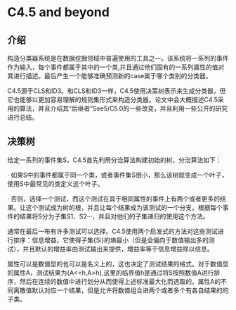 # C4.5 and beyond

## 介绍

构造分类器系统是在数据挖掘领域中普遍使用的工具之一。该系统将一系列的事件作为输入，每个事件都属于其中的一个类,并且通过他们固有的一系列属性的值对其进行描述。最后产生一个能够准确预测新的case属于哪个类别的分类器。

C4.5源于CLS和ID3。和CLS和ID3一样，C4.5使用决策树表示来生成分类器，但它也能够以更加容易理解的规则集形式来构造分类器。论文中会大概描述C4.5采用的算法，并且介绍其“后继者”See5/C5.0的一些改变，并且利用一些公开的研究进行总结。

## 决策树

给定一系列的事件集S，C4.5首先利用分治算法构建初始的树，分治算法如下：

· 如果S中的事件都属于同一个类，或者事件集S很小，那么该树就变成一个叶子，使用S中最常见的类定义这个叶子。

· 否则，选择一个测试，而这个测试在具于相同属性的事件上有两个或者更多的结果。让这个测试成为树的根，并且让每个结果成为该测试的一个分支。根据每个事件的结果将S分为子集S1、S2···，并且对他们的子集递归的使用这个方法。

通常在最后一布有许多测试可以选择。C4.5使用两个启发式的方法对这些测试进行排序：信息增益，它使得子集{Si}的熵最小（但是会偏向于数值输出多的测试），并且默认的增益率由测试输出来提供，增益率等于信息增益除以信息。

属性可以是数值型的也可以是名义上的，这也决定了测试结果的格式。对于数值型的属性A，测试结果为{A<=h,A>h},这里的临界值h是通过将S按照数值A进行排序，然后在连续的数值中进行划分从而使得上述标准最大化而选取的。属性A的不同离散值默认对应一个结果，但是允许将数值组合进两个或者多个有各自结果的的子类。

